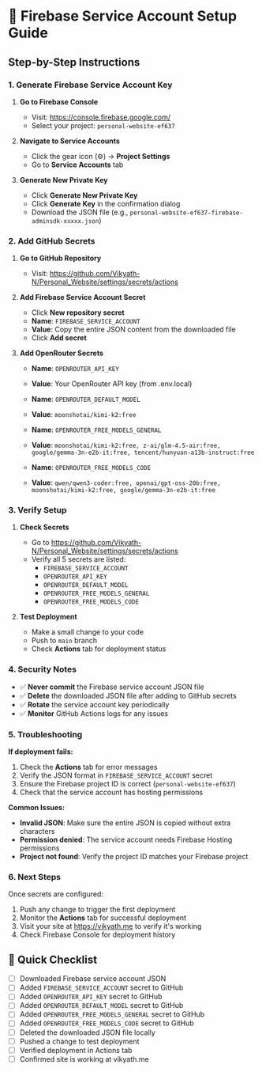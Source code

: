 # 🔐 Firebase Service Account Setup Guide

## Step-by-Step Instructions

### 1. Generate Firebase Service Account Key

1. **Go to Firebase Console**
   - Visit: https://console.firebase.google.com/
   - Select your project: `personal-website-ef637`

2. **Navigate to Service Accounts**
   - Click the gear icon (⚙️) → **Project Settings**
   - Go to **Service Accounts** tab

3. **Generate New Private Key**
   - Click **Generate New Private Key**
   - Click **Generate Key** in the confirmation dialog
   - Download the JSON file (e.g., `personal-website-ef637-firebase-adminsdk-xxxxx.json`)

### 2. Add GitHub Secrets

1. **Go to GitHub Repository**
   - Visit: https://github.com/Vikyath-N/Personal_Website/settings/secrets/actions

2. **Add Firebase Service Account Secret**
   - Click **New repository secret**
   - **Name**: `FIREBASE_SERVICE_ACCOUNT`
   - **Value**: Copy the entire JSON content from the downloaded file
   - Click **Add secret**

3. **Add OpenRouter Secrets**
   - **Name**: `OPENROUTER_API_KEY`
   - **Value**: Your OpenRouter API key (from .env.local)

   - **Name**: `OPENROUTER_DEFAULT_MODEL`
   - **Value**: `moonshotai/kimi-k2:free`

   - **Name**: `OPENROUTER_FREE_MODELS_GENERAL`
   - **Value**: `moonshotai/kimi-k2:free, z-ai/glm-4.5-air:free, google/gemma-3n-e2b-it:free, tencent/hunyuan-a13b-instruct:free`

   - **Name**: `OPENROUTER_FREE_MODELS_CODE`
   - **Value**: `qwen/qwen3-coder:free, openai/gpt-oss-20b:free, moonshotai/kimi-k2:free, google/gemma-3n-e2b-it:free`

### 3. Verify Setup

1. **Check Secrets**
   - Go to https://github.com/Vikyath-N/Personal_Website/settings/secrets/actions
   - Verify all 5 secrets are listed:
     - `FIREBASE_SERVICE_ACCOUNT`
     - `OPENROUTER_API_KEY`
     - `OPENROUTER_DEFAULT_MODEL`
     - `OPENROUTER_FREE_MODELS_GENERAL`
     - `OPENROUTER_FREE_MODELS_CODE`

2. **Test Deployment**
   - Make a small change to your code
   - Push to `main` branch
   - Check **Actions** tab for deployment status

### 4. Security Notes

- ✅ **Never commit** the Firebase service account JSON file
- ✅ **Delete** the downloaded JSON file after adding to GitHub secrets
- ✅ **Rotate** the service account key periodically
- ✅ **Monitor** GitHub Actions logs for any issues

### 5. Troubleshooting

**If deployment fails:**
1. Check the **Actions** tab for error messages
2. Verify the JSON format in `FIREBASE_SERVICE_ACCOUNT` secret
3. Ensure the Firebase project ID is correct (`personal-website-ef637`)
4. Check that the service account has hosting permissions

**Common Issues:**
- **Invalid JSON**: Make sure the entire JSON is copied without extra characters
- **Permission denied**: The service account needs Firebase Hosting permissions
- **Project not found**: Verify the project ID matches your Firebase project

### 6. Next Steps

Once secrets are configured:
1. Push any change to trigger the first deployment
2. Monitor the **Actions** tab for successful deployment
3. Visit your site at https://vikyath.me to verify it's working
4. Check Firebase Console for deployment history

## 🎯 Quick Checklist

- [ ] Downloaded Firebase service account JSON
- [ ] Added `FIREBASE_SERVICE_ACCOUNT` secret to GitHub
- [ ] Added `OPENROUTER_API_KEY` secret to GitHub
- [ ] Added `OPENROUTER_DEFAULT_MODEL` secret to GitHub
- [ ] Added `OPENROUTER_FREE_MODELS_GENERAL` secret to GitHub
- [ ] Added `OPENROUTER_FREE_MODELS_CODE` secret to GitHub
- [ ] Deleted the downloaded JSON file locally
- [ ] Pushed a change to test deployment
- [ ] Verified deployment in Actions tab
- [ ] Confirmed site is working at vikyath.me

